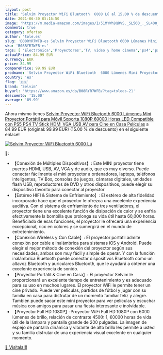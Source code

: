 ```yaml
---
layout: post
title: 'Selvim Proyector WiFi Bluetooth  6000 Lú al 15.00 % de descuento'
date: 2021-06-30 05:16:50
image: 'https://m.media-amazon.com/images/I/51MYWh9QRVS._SL500_._SL400_.jpg'
comments: true
category: ofertas
author: 'tole.es'
slug: 'B08RYR7WFB-es Selvim Proyector WiFi Bluetooth 6000 Lúmenes Mini...'
sku: 'B08RYR7WFB-es'
tags: [ 'Electrónica','Proyectores','TV, vídeo y home cinema','ps4','ps5','selvim', ]
actualPrice: 84.99 EUR
currency: EUR
price: 84.99
comparePrice: 99.99 EUR
prodname: 'Selvim Proyector WiFi Bluetooth  6000 Lúmenes Mini Proyector Portátil para Móvil Soporta 1080P  60000 Horas LED  Compatible con PS5 PS4 TV Stick HDMI VGA USB AV para Cine en Casa Películas'
country: 'es'
flag: '🇪🇸'
brand: 'Selvim'
buyurl: 'https://www.amazon.es/dp/B08RYR7WFB/?tag=tolees-21'
descuento: '15.00'
average: '89.99'
---
```


Ahora mismo tienes [Selvim Proyector WiFi Bluetooth  6000 Lúmenes Mini Proyector Portátil para Móvil Soporta 1080P  60000 Horas LED  Compatible con PS5 PS4 TV Stick HDMI VGA USB AV para Cine en Casa Películas](https://www.amazon.es/dp/B08RYR7WFB/?tag=tolees-21) a 84.99 EUR (original: 99.99 EUR) (15.00 %  de descuento) en el siguiente enlace!

[![Selvim Proyector WiFi Bluetooth  6000 Lú](https://m.media-amazon.com/images/I/51MYWh9QRVS._SL500_._SL400_.jpg)](https://www.amazon.es/dp/B08RYR7WFB/?tag=tolees-21)

🔎:

- 【Conexión de Múltiples Dispositivos】: Este MINI proyector tiene puertos HDMI, USB, AV, VGA y de audio, que es muy diverso. Puede conectar fácilmente el mini proyector a ordenadores, laptops, teléfonos inteligentes, TV Box, consolas de juegos, cámaras digitales, unidades flash USB, reproductores de DVD y otros dispositivos, puede elegir su dispositivo favorito para conectar al proyector
- 【Estéreo HIFI & Sistema de Enfriamiento】: El estéreo de alta fidelidad incorporado hace que el proyector le ofrezca una excelente experiencia auditiva. Con el sistema de enfriamiento de tres ventiladores, el proyector tiene una excelente función de disipación de calor y se enfria efectivamente la bombilla que prolonga su vida útil hasta 60,000 horas. Beneficiado de esas funciones, el proyector le ofrecerá una experiencia excepcional, rico en colores y se sumergirá en el mundo de entretenimiento.
- 【Conexión Wireless y Con Cable】: El proyector portátil admite conexión por cable e inalámbrica para sistemas iOS y Android. Puede elegir el mejor método de conexión del proyector según sus necesidades, ambos son muy fácil y simple de operar. Y con la función inalámbrica Bluetooth puede conectar dispositivos Bluetooth como un altavoz Bluetooth y auriculares Bluetooth, que le ayudará a obtener una excelente experiencia de sonido.
- 【Proyector Portátil & Cine en Casa】: El proyector Selvim le proporcionará un excelente tiempo de entretenimiento y es adecuado para su uso en muchos lugares. El proyector WiFi le permite tener un cine privado. Puede ver películas, partidos de fútbol y jugar con su familia en casa para disfrutar de un momento familiar feliz y alegre. También puede sacar este mini proyector para ver películas y escuchar música con amigos para pasar una fiesta interesante e inolvidable.
- 【Proyector Full HD 1080P】:Proyector WiFi Full HD 1080P con 6000 lúmenes de brillo, relación de contraste 4500: 1, 60000 horas de vida útil de la lámpara y pantalla grande de 200 pulgadas. La imagen de espejo de pantalla dinámica y vibrante de alto brillo les permite a usted y su familia disfrutar de una experiencia visual excelente en cualquier momento.

[🛒 Visítala!!!](https://www.amazon.es/dp/B08RYR7WFB/?tag=tolees-21)
